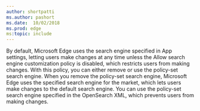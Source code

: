 ```yaml
---
author: shortpatti
ms.author: pashort
ms.date:  10/02/2018
ms.prod: edge
ms:topic: include
---
```


By default, Microsoft Edge uses the search engine specified in App settings, letting users make changes at any time unless the Allow search engine customization policy is disabled, which restricts users from making changes. With this policy, you can either remove or use the policy-set search engine. When you remove the policy-set search engine, Microsoft Edge uses the specified search engine for the market, which lets users make changes to the default search engine. You can use the policy-set search engine specified in the OpenSearch XML, which prevents users from making changes.